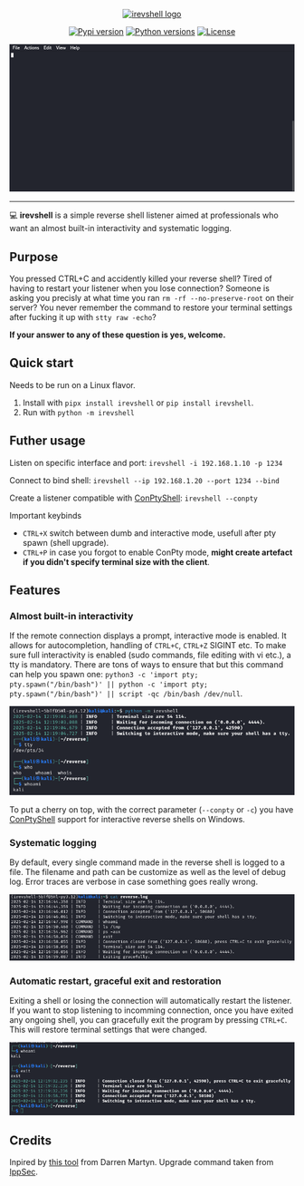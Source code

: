 <p align="center">
    <a href="#readme">
        <img alt="irevshell logo" src="https://raw.githubusercontent.com/Xenorf/irevshell/main/assets/logo.png">
    </a>
</p>
<p align="center">
    <a href="https://pypi.python.org/pypi/irevshell"><img alt="Pypi version" src="https://img.shields.io/pypi/v/irevshell.svg"></a>
    <a href="https://pypi.python.org/pypi/irevshell"><img alt="Python versions" src="[https://img.shields.io/badge/python-3.5%2B%20%7C%20PyPy-blue.svg](https://img.shields.io/badge/python-3.5%2B%20%7C%20PyPy-blue.svg)"></a>
    <a href="https://github.com/Xenorf/irevshell/blob/main/LICENSE"><img alt="License" src="https://img.shields.io/github/license/xenorf/irevshell.svg"></a>
</p>
<p align="center">
    <a href="#readme">
        <img alt="irevshell demo" src="https://raw.githubusercontent.com/Xenorf/irevshell/main/assets/demo.gif">
    </a>
</p>

______________________________________________________________________

💻 **irevshell** is a simple reverse shell listener aimed at professionals who want an almost built-in interactivity and systematic logging.

## Purpose
You pressed CTRL+C and accidently killed your reverse shell? Tired of having to restart your listener when you lose connection? Someone is asking you precisly at what time you ran `rm -rf --no-preserve-root` on their server? You never remember the command to restore your terminal settings after fucking it up with `stty raw -echo`?

**If your answer to any of these question is yes, welcome.**

## Quick start

Needs to be run on a Linux flavor.

1. Install with `pipx install irevshell` or `pip install irevshell`.
2. Run with `python -m irevshell`

## Futher usage

Listen on specific interface and port: `irevshell -i 192.168.1.10 -p 1234`

Connect to bind shell: `irevshell --ip 192.168.1.20 --port 1234 --bind`

Create a listener compatible with [ConPtyShell](https://github.com/antonioCoco/ConPtyShell): `irevshell --conpty`

Important keybinds
* `CTRL+X` switch between dumb and interactive mode, usefull after pty spawn (shell upgrade).
* `CTRL+P` in case you forgot to enable ConPty mode, **might create artefact if you didn't specify terminal size with the client**.

## Features

### Almost built-in interactivity
If the remote connection displays a prompt, interactive mode is enabled. It allows for autocompletion, handling of `CTRL+C`, `CTRL+Z` SIGINT etc. To make sure full interactivity is enabled (sudo commands, file editing with vi etc.), a tty is mandatory. There are tons of ways to ensure that but this command can help you spawn one: `python3 -c 'import pty; pty.spawn("/bin/bash")' || python -c 'import pty; pty.spawn("/bin/bash")' || script -qc /bin/bash /dev/null`.

![irevshell icon](assets/autocompletion.png)

To put a cherry on top, with the correct parameter (`--conpty` or `-c`) you have [ConPtyShell](https://github.com/antonioCoco/ConPtyShell) support for interactive reverse shells on Windows.

### Systematic logging

By default, every single command made in the reverse shell is logged to a file. The filename and path can be customize as well as the level of debug log. Error traces are verbose in case something goes really wrong.

![irevshell icon](assets/logfile.png)

### Automatic restart, graceful exit and restoration

Exiting a shell or losing the connection will automatically restart the listener. If you want to stop listening to incomming connection, once you have exited any ongoing shell, you can gracefully exit the program by pressing `CTRL+C`. This will restore terminal settings that were changed.

![irevshell icon](assets/autorestart.png)

## Credits

Inpired by [this tool](https://github.com/infodox/python-pty-shells/tree/master) from Darren Martyn.
Upgrade command taken from [IppSec](https://github.com/IppSec/forward-shell/blob/master/forward-shell.py).
